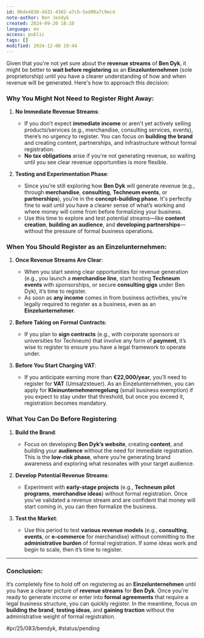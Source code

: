 ```yaml
---
id: 06de4830-dd31-4302-a7cb-5ed90a7c9ecd
note-author: Ben Jendyk
created: 2024-09-20 18:10
language: en
access: public
tags: []
modified: 2024-12-08 19:44
---
```


Given that you're not yet sure about the **revenue streams** of **Ben Dyk**, it might be better to **wait before registering** as an **Einzelunternehmen** (sole proprietorship) until you have a clearer understanding of how and when revenue will be generated. Here's how to approach this decision:

### **Why You Might Not Need to Register Right Away:**

1. **No Immediate Revenue Streams**:
	- If you don't expect **immediate income** or aren't yet actively selling products/services (e.g., merchandise, consulting services, events), there’s no urgency to register. You can focus on **building the brand** and creating content, partnerships, and infrastructure without formal registration.
	- **No tax obligations** arise if you're not generating revenue, so waiting until you see clear revenue opportunities is more flexible.

2. **Testing and Experimentation Phase**:
	- Since you’re still exploring how **Ben Dyk** will generate revenue (e.g., through **merchandise**, **consulting**, **Techneum events**, or **partnerships**), you’re in the **concept-building phase**. It's perfectly fine to wait until you have a clearer sense of what’s working and where money will come from before formalizing your business.
	- Use this time to explore and test potential streams—like **content creation**, **building an audience**, and **developing partnerships**—without the pressure of formal business operations.

### **When You Should Register as an Einzelunternehmen:**

1. **Once Revenue Streams Are Clear**:
	- When you start seeing clear opportunities for revenue generation (e.g., you launch a **merchandise line**, start hosting **Techneum events** with sponsorships, or secure **consulting gigs** under Ben Dyk), it’s time to register.
	- As soon as **any income** comes in from business activities, you’re legally required to register as a business, even as an **Einzelunternehmer**.

2. **Before Taking on Formal Contracts**:
	- If you plan to **sign contracts** (e.g., with corporate sponsors or universities for Techneum) that involve any form of **payment**, it’s wise to register to ensure you have a legal framework to operate under.
	
3. **Before You Start Charging VAT**:
	- If you anticipate earning more than **€22,000/year**, you’ll need to register for **VAT** (Umsatzsteuer). As an Einzelunternehmen, you can apply for **Kleinunternehmerregelung** (small business exemption) if you expect to stay under that threshold, but once you exceed it, registration becomes mandatory.

### **What You Can Do Before Registering**

1. **Build the Brand**:
	- Focus on developing **Ben Dyk’s website**, creating **content**, and building your **audience** without the need for immediate registration. This is the **low-risk phase**, where you’re generating brand awareness and exploring what resonates with your target audience.
	
2. **Develop Potential Revenue Streams**:
	- Experiment with **early-stage projects** (e.g., **Techneum pilot programs**, **merchandise ideas**) without formal registration. Once you’ve validated a revenue stream and are confident that money will start coming in, you can then formalize the business.

3. **Test the Market**:
	- Use this period to test **various revenue models** (e.g., **consulting**, **events**, or **e-commerce** for merchandise) without committing to the **administrative burden** of formal registration. If some ideas work and begin to scale, then it’s time to register.

---

### **Conclusion:**

It’s completely fine to hold off on registering as an **Einzelunternehmen** until you have a clearer picture of **revenue streams** for **Ben Dyk**. Once you're ready to generate income or enter into **formal agreements** that require a legal business structure, you can quickly register. In the meantime, focus on **building the brand**, **testing ideas**, and **gaining traction** without the administrative weight of formal registration.


#pr/25/083/bendyk, #status/pending